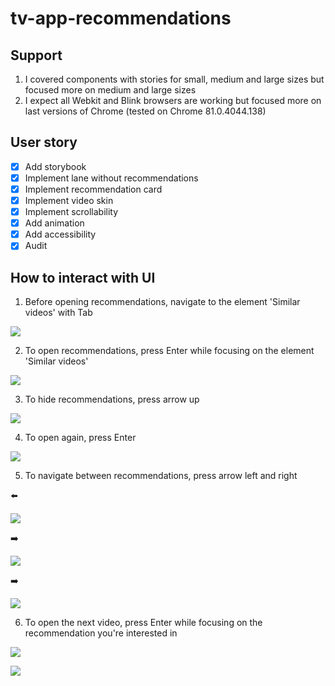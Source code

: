 # tv-app-recommendations

## Support

1. I covered components with stories for small, medium and large sizes but focused more on medium and large sizes
2. I expect all Webkit and Blink browsers are working but focused more on last versions of Chrome (tested on Chrome 81.0.4044.138)

## User story

- [x] Add storybook
- [x] Implement lane without recommendations
- [x] Implement recommendation card
- [x] Implement video skin
- [x] Implement scrollability
- [x] Add animation
- [x] Add accessibility
- [x] Audit

## How to interact with UI

1. Before opening recommendations, navigate to the element 'Similar videos' with Tab

![](https://raw.githubusercontent.com/Beraliv/tv-app-recommendations/master/images/focus-on-similar-videos.png)

2. To open recommendations, press Enter while focusing on the element 'Similar videos'

![](https://raw.githubusercontent.com/Beraliv/tv-app-recommendations/master/images/recommendations.png)

3. To hide recommendations, press arrow up

![](https://raw.githubusercontent.com/Beraliv/tv-app-recommendations/master/images/focus-on-similar-videos.png)

4. To open again, press Enter

![](https://raw.githubusercontent.com/Beraliv/tv-app-recommendations/master/images/recommendations.png)

5. To navigate between recommendations, press arrow left and right

⬅️

![](https://raw.githubusercontent.com/Beraliv/tv-app-recommendations/master/images/recommendations-on-the-left.png)

➡️

![](https://raw.githubusercontent.com/Beraliv/tv-app-recommendations/master/images/recommendations.png)

➡️

![](https://raw.githubusercontent.com/Beraliv/tv-app-recommendations/master/images/recommendations-on-the-right.png)

6. To open the next video, press Enter while focusing on the recommendation you're interested in

![](https://raw.githubusercontent.com/Beraliv/tv-app-recommendations/master/images/recommendations.png)

![](https://raw.githubusercontent.com/Beraliv/tv-app-recommendations/master/images/open-next-video.png)
